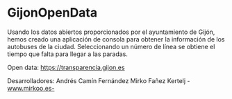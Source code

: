 # GijonOpenData

Usando los datos abiertos proporcionados por el ayuntamiento de Gijón, hemos creado una aplicación de consola para obtener la información de los autobuses de la ciudad.
Seleccionando un número de línea se obtiene el tiempo que falta para llegar a las paradas.

Open data: https://transparencia.gijon.es

Desarrolladores:
Andrés Camín Fernández
Mirko Fañez Kertelj -www.mirkoo.es-
